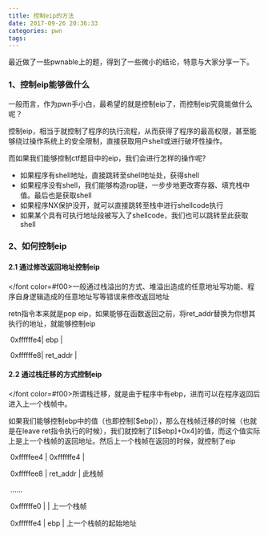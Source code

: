 ```yaml
---
title: 控制eip的方法
date: 2017-09-26 20:36:33
categories: pwn
tags:
---
```


最近做了一些pwnable上的题，得到了一些微小的结论，特意与大家分享一下。

### 1、控制eip能够做什么

一般而言，作为pwn手小白，最希望的就是控制eip了，而控制eip究竟能做什么呢？

控制eip，相当于就控制了程序的执行流程，从而获得了程序的最高权限，甚至能够绕过操作系统上的安全限制，直接获取用户shell或进行破坏性操作。

而如果我们能够控制ctf题目中的eip，我们会进行怎样的操作呢?

- 如果程序有shell地址，直接跳转至shell地址处，获得shell
- 如果程序没有shell，我们能够构造rop链，一步步地更改寄存器、填充栈中值。最后也是获取shell
- 如果程序NX保护没开，就可以直接跳转至栈中进行shellcode执行
- 如果某个具有可执行地址段被写入了shellcode，我们也可以跳转至此获取shell

### 2、如何控制eip

#### 2.1 通过修改返回地址控制eip

</font color=#f00>一般通过栈溢出的方式、堆溢出造成的任意地址写功能、程序自身逻辑造成的任意地址写等错误来修改返回地址</font>

retn指令本来就是pop eip，如果能够在函数返回之前，将ret_addr替换为你想其执行的地址，就能够控制eip



​				0xffffffe4|       ebp      |

​				0xffffffe8|   ret_addr  |



#### 2.2 通过栈迁移的方式控制eip

</font color=#f00>所谓栈迁移，就是由于程序中有ebp，进而可以在程序返回后进入上一个栈帧中。</font>

如果我们能够控制ebp中的值（也即控制[\$ebp]），那么在栈帧迁移的时候（也就是在leave  ret指令执行的时候），我们就控制了[[\$ebp]+0x4]的值，而这个值实际上是上一个栈帧的返回地址。然后上一个栈帧在返回的时候，就控制了eip



​				0xfffffee4 |     0xffffffe4   |

​				0xfffffee8 |     ret_addr    |              此栈帧

​							……

​				0xffffffe0  |                        |            上一个栈帧

​				0xffffffe4  |       ebp          |            上一个栈帧的起始地址



